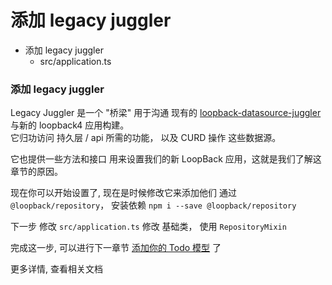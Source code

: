 # 添加 legacy juggler

- 添加 legacy juggler
  - src/application.ts


### 添加 legacy juggler

Legacy Juggler 是一个 "桥梁" 用于沟通 现有的 [loopback-datasource-juggler](https://github.com/strongloop/loopback-datasource-juggler) 与新的 loopback4 应用构建。  
它归功访问 持久层 / api 所需的功能， 以及 CURD 操作 这些数据源。

它也提供一些方法和接口 用来设置我们的新 LoopBack 应用，这就是我们了解这章节的原因。  

现在你可以开始设置了, 现在是时候修改它来添加他们 通过 `@loopback/repository`， 安装依赖 `npm i --save @loopback/repository`  

下一步 修改 `src/application.ts` 修改 基础类， 使用 `RepositoryMixin`

完成这一步, 可以进行下一章节 [添加你的 Todo 模型](/Examples-and-tutorials/itodo-tutorial/add-todo-model.md) 了  

更多详情, 查看相关文档
